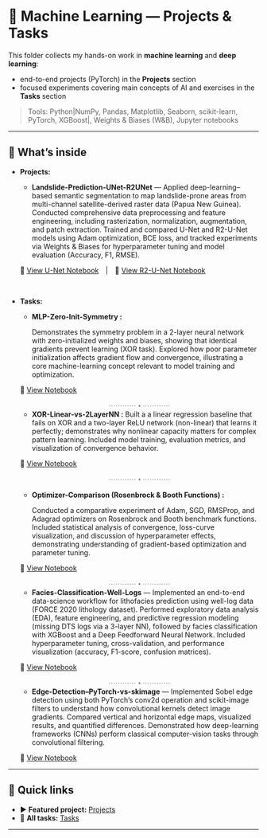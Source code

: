 # 🧠 Machine Learning — Projects & Tasks

This folder collects my hands-on work in **machine learning** and **deep learning**:
- end-to-end projects (PyTorch) in the **Projects** section
- focused experiments covering main concepts of AI and exercises in the **Tasks** section

> Tools: Python|NumPy, Pandas, Matplotlib, Seaborn, scikit-learn, PyTorch, XGBoost|, Weights & Biases (W&B), Jupyter notebooks

---

## 🚀 What’s inside

- **Projects:**
  - **Landslide-Prediction-UNet-R2UNet** — Applied deep-learning–based semantic segmentation to map landslide-prone areas from multi-channel satellite-derived raster data (Papua New Guinea). Conducted comprehensive data preprocessing and feature engineering, including rasterization, normalization, augmentation, and patch extraction. Trained and compared U-Net and R2-U-Net models using Adam optimization, BCE loss, and tracked experiments via Weights & Biases for hyperparameter tuning and model evaluation (Accuracy, F1, RMSE). 
  
  🔗 [View U-Net Notebook](./Projects/Landslide_UNet.ipynb) | 🔗 [View R2-U-Net Notebook](./Projects/Landslide_R2UNet.ipynb)

<br>

- **Tasks:** 
  - **MLP-Zero-Init-Symmetry :**
    
    Demonstrates the symmetry problem in a 2-layer neural network with zero-initialized weights and biases, showing that identical gradients prevent learning (XOR task). Explored how poor parameter initialization affects gradient flow and convergence, illustrating a core machine-learning concept relevant to model training and optimization.

  🔗 [View Notebook](./Tasks/MLP-Zero-Init-Symmetry.ipynb)

  <div align="center"><span style="color:#888;">⋯⋯⋯⋯ ⬩ ⋯⋯⋯⋯</span></div> 
  
    - **XOR-Linear-vs-2LayerNN :** 
      Built a a linear regression baseline that fails on XOR and a two-layer ReLU network (non-linear) that learns it perfectly; demonstrates why nonlinear capacity matters for complex pattern learning. Included model training, evaluation metrics, and visualization of convergence behavior.
  
  🔗 [View Notebook](./Tasks/XOR-Linear-vs-2LayerNN.ipynb)

  <div align="center"><span style="color:#888;">⋯⋯⋯⋯ ⬩ ⋯⋯⋯⋯</span></div>
  
  - **Optimizer-Comparison (Rosenbrock & Booth Functions) :** 
  
    Conducted a comparative experiment of Adam, SGD, RMSProp, and Adagrad optimizers on Rosenbrock and Booth benchmark functions. Included statistical analysis of convergence, loss-curve visualization, and discussion of hyperparameter effects, demonstrating understanding of gradient-based optimization and parameter tuning.

  🔗 [View Notebook](./Tasks/Optimizer-Comparison.ipynb)

   <div align="center"><span style="color:#888;">⋯⋯⋯⋯ ⬩ ⋯⋯⋯⋯</span></div>

  - **Facies-Classification-Well-Logs** — Implemented an end-to-end data-science workflow for lithofacies prediction using well-log data (FORCE 2020 lithology dataset). Performed exploratory data analysis (EDA), feature engineering, and predictive regression modeling (missing DTS logs via a 3-layer NN), followed by facies classification with XGBoost and a Deep Feedforward Neural Network. Included hyperparameter tuning, cross-validation, and performance visualization (accuracy, F1-score, confusion matrices).

  🔗 [View Notebook](./Tasks/Facies-Classification-Well-Logs.ipynb)

  <div align="center"><span style="color:#888;">⋯⋯⋯⋯ ⬩ ⋯⋯⋯⋯</span></div>

  - **Edge-Detection–PyTorch-vs-skimage** — Implemented Sobel edge detection using both PyTorch’s conv2d operation and scikit-image filters to understand how convolutional kernels detect image gradients. Compared vertical and horizontal edge maps, visualized results, and quantified differences. Demonstrated how deep-learning frameworks (CNNs) perform classical computer-vision tasks through convolutional filtering.

  🔗 [View Notebook](./Tasks/Edge-Detection-PyTorch-vs-skimage.ipynb)

---

## 🔎 Quick links

- ▶️ **Featured project:** [Projects](./Projects/)
- 🧩 **All tasks:** [Tasks](./Tasks/)

---
